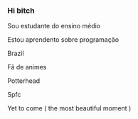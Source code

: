 ### Hi bitch
Sou estudante do ensino médio

Estou aprendento sobre programação

Brazil

Fã de animes

Potterhead

Spfc

Yet to come ( the most beautiful moment )


